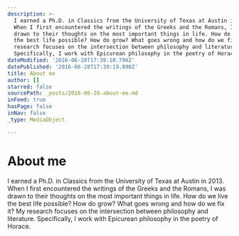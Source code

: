 ```yaml
---
description: >-
  I earned a Ph.D. in Classics from the University of Texas at Austin in 2013.
  When I first encountered the writings of the Greeks and the Romans, I was
  drawn to their thoughts on the most important things in life. How do we live
  the best life possible? How do grow? What goes wrong and how do we fix it? My
  research focuses on the intersection between philosophy and literature.
  Specifically, I work with Epicurean philosophy in the poetry of Horace.
dateModified: '2016-06-28T17:39:10.796Z'
datePublished: '2016-06-28T17:39:19.890Z'
title: About me
author: []
starred: false
sourcePath: _posts/2016-06-28-about-me.md
inFeed: true
hasPage: false
inNav: false
_type: MediaObject

---
```

# About me

I earned a Ph.D. in Classics from the University of Texas at Austin in 2013\. When I first encountered the writings of the Greeks and the Romans, I was drawn to their thoughts on the most important things in life. How do we live the best life possible? How do grow? What goes wrong and how do we fix it? My research focuses on the intersection between philosophy and literature. Specifically, I work with Epicurean philosophy in the poetry of Horace.